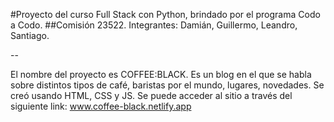 #Proyecto del curso Full Stack con Python, brindado por el programa Codo a Codo.
##Comisión 23522.
Integrantes: Damián, Guillermo, Leandro, Santiago.

--

El nombre del proyecto es COFFEE:BLACK. Es un blog en el que se habla sobre distintos tipos de café, baristas por el mundo, lugares, novedades.
Se creó usando HTML, CSS y JS.
Se puede acceder al sitio a través del siguiente link: www.coffee-black.netlify.app

